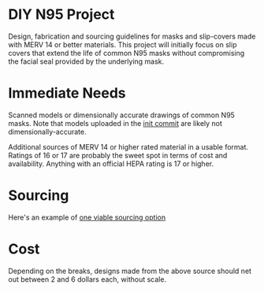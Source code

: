 # DIY N95 Project
Design, fabrication and sourcing guidelines for masks and slip-covers made with MERV 14 or better materials. This project will initially focus on slip covers that extend the life of common N95 masks without compromising the facial seal provided by the underlying mask.

# Immediate Needs
Scanned models or dimensionally accurate drawings of common N95 masks. Note that models uploaded in the [init commit](https://github.com/jimmoffet/diy-n95-project/commit/122e8d2e49c9cc9eac42c34b83cf7c0b3a77745f) are likely not dimensionally-accurate.

Additional sources of MERV 14 or higher rated material in a usable format. Ratings of 16 or 17 are probably the sweet spot in terms of cost and availability. Anything with an official HEPA rating is 17 or higher. 

# Sourcing
Here's an example of [one viable sourcing option](https://www.samedaysupply.com/lennox-x5425-merv-16-replacement-filter-6-x-17-x-28)

# Cost
Depending on the breaks, designs made from the above source should net out between 2 and 6 dollars each, without scale.
